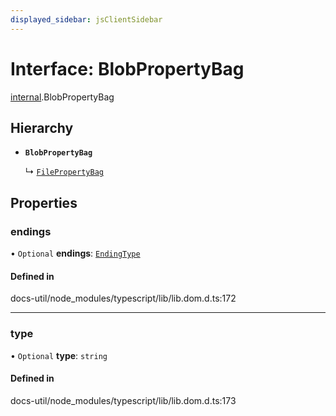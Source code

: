 ```yaml
---
displayed_sidebar: jsClientSidebar
---
```


# Interface: BlobPropertyBag

[internal](../modules/internal-10.md).BlobPropertyBag

## Hierarchy

- **`BlobPropertyBag`**

  ↳ [`FilePropertyBag`](internal-10.FilePropertyBag.md)

## Properties

### endings

• `Optional` **endings**: [`EndingType`](../modules/internal-10.md#endingtype)

#### Defined in

docs-util/node_modules/typescript/lib/lib.dom.d.ts:172

___

### type

• `Optional` **type**: `string`

#### Defined in

docs-util/node_modules/typescript/lib/lib.dom.d.ts:173
